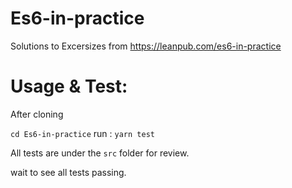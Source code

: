 # Es6-in-practice
Solutions to Excersizes from https://leanpub.com/es6-in-practice

# Usage & Test:
After cloning


   `cd Es6-in-practice` run :
   `yarn test`

   All tests are under the `src` folder for review.


wait to see all tests passing.
